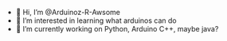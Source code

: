 - 👋 Hi, I’m @Arduinoz-R-Awsome
- 👀 I’m interested in learning what arduinos can do
- 🌱 I’m currently working on Python, Arduino C++, maybe java?


<!---
Arduinoz-R-Awsome/Arduinoz-R-Awsome is a ✨ special ✨ repository because its `README.md` (this file) appears on your GitHub profile.
You can click the Preview link to take a look at your changes.
--->
